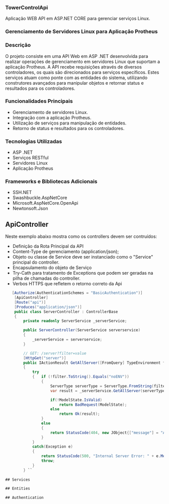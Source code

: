### TowerControlApi
Aplicação WEB API em  ASP.NET CORE para gerenciar serviços Linux.

### Gerenciamento de Servidores Linux para Aplicação Protheus

### Descrição
O projeto consiste em uma API Web em ASP .NET desenvolvida para realizar operações de gerenciamento em servidores Linux que suportam a aplicação Protheus. A API recebe requisições através de diversos controladores, os quais são direcionados para serviços específicos. Estes serviços atuam como ponte com as entidades do sistema, utilizando construtores avançados para manipular objetos e retornar status e resultados para os controladores.

### Funcionalidades Principais
- Gerenciamento de servidores Linux.
- Integração com a aplicação Protheus.
- Utilização de serviços para manipulação de entidades.
- Retorno de status e resultados para os controladores.

### Tecnologias Utilizadas
- ASP .NET
- Serviços RESTful
- Servidores Linux
- Aplicação Protheus

### Frameworks e Bibliotecas Adicionais
- SSH.NET
- Swashbuckle.AspNetCore
- Microsoft.AspNetCore.OpenApi
- Newtonsoft.Json

## ApiController
Neste exemplo abaixo mostra como os controllers devem ser contruídos: 
- Definição da Rota Principal da API
- Content-Type de gerenciamento (application/json);
- Objeto ou classe de Service deve ser instanciado como o "Service" principal do controller.
- Encapsulamento do objeto de Serviço
- Try-Cath para tratamento de Exceptions que podem ser geradas na pilha de chamadas do controller.
- Verbos HTTPS que refletem o retorno correto da Api

````csharp
   [Authorize(AuthenticationSchemes = "BasicAuthentication")]
    [ApiController]
    [Route("api")]
    [Produces("application/json")]
    public class ServerController : ControllerBase
    {
        private readonly ServerService _serverService;

        public ServerController(ServerService serverservice)
        {
            _serverService = serverservice;
        }

        // GET: /server?filter=value
        [HttpGet("server")]
        public IActionResult GetAllServer([FromQuery] TypeEnvironment filter)
        {
            try
            {   if (!filter.ToString().Equals("noENV"))
                {
                    ServerType serverType = ServerType.FromString(filter.Equals(TypeEnvironment.dev) ? "int" : filter.ToString());
                    var result = _serverService.GetAllServer(serverType); //Retorna todos os Hosts de uma base específica

                    if(!ModelState.IsValid)
                        return BadRequest(ModelState);
                    else
                        return Ok(result);
                }
                else
                {
                    return StatusCode(404, new JObject{["message"] = "Ambiente não encontrado"});
                }
            }
            catch(Exception e)
            {
                return StatusCode(500, "Internal Server Error: " + e.Message);
                throw; 
            }
        } ``
  
## Services

## Entities

## Authentication





